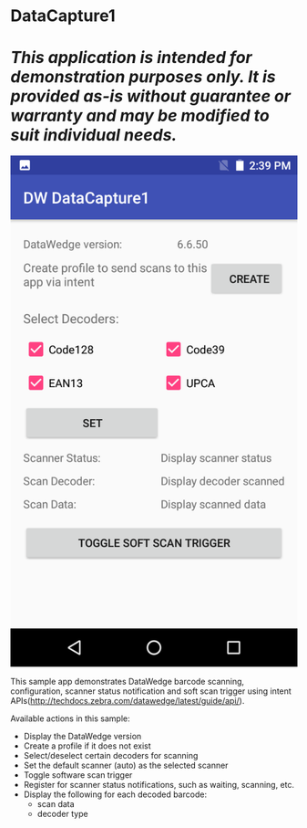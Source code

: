 # DataCapture1

*This application is intended for demonstration purposes only. It is provided as-is without guarantee or warranty and may be modified to suit individual needs.*
=========================================================

![Image of DataCapture1 sample](./datacapture1-0.png)

This sample app demonstrates DataWedge barcode scanning, configuration, scanner status notification and soft scan trigger using intent APIs(http://techdocs.zebra.com/datawedge/latest/guide/api/).

Available actions in this sample:

* Display the DataWedge version
* Create a profile if it does not exist
* Select/deselect certain decoders for scanning
* Set the default scanner (auto) as the selected scanner
* Toggle software scan trigger
* Register for scanner status notifications, such as waiting, scanning, etc.
* Display the following for each decoded barcode: 
   * scan data
   * decoder type





